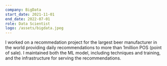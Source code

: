 ```yaml
---
company: BigData
start_date: 2021-11-01
end_date: 2022-07-01
role: Data Scientist
logo: /assets/bigdata.jpeg
---
```


I worked on a recommedation project for the largest beer manufacturer in the world providing daily recommendations to more than 1million POS (point of sale). I maintained both the ML model, including techniques and training, and the infrastructure for serving the recommendations.

